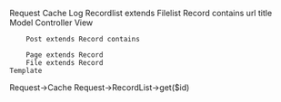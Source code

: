 Request
	Cache
	Log
	Recordlist extends Filelist
		Record contains
			url
			title
			Model
			Controller
			View

		Post extends Record contains

		Page extends Record
		File extends Record
	Template

Request->Cache
Request->RecordList->get($id)